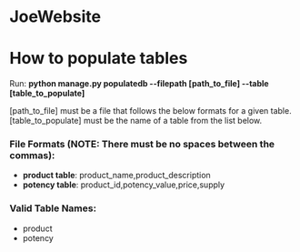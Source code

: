 # JoeWebsite

# How to populate tables

Run: **python manage.py populatedb --filepath [path_to_file] --table [table_to_populate]**

[path_to_file] must be a file that follows the below formats for a given table.
<br>
[table_to_populate] must be the name of a table from the list below.

### File Formats (**NOTE**: There must be no spaces between the commas):
* **product table**: product_name,product_description
* **potency table**: product_id,potency_value,price,supply

### Valid Table Names:
* product
* potency